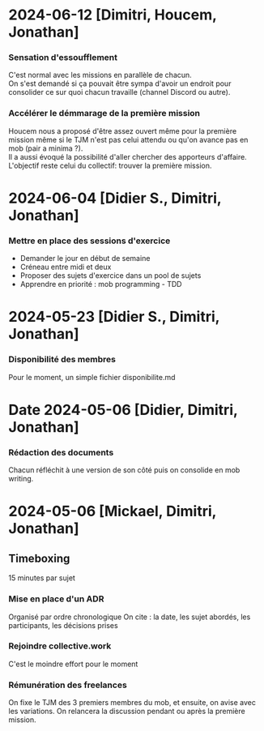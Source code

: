 # 2024-06-12 [Dimitri, Houcem, Jonathan]
### Sensation d'essoufflement
C'est normal avec les missions en parallèle de chacun.  
On s'est demandé si ça pouvait être sympa d'avoir un endroit pour consolider ce sur quoi chacun travaille (channel Discord ou autre).  

### Accélérer le démmarage de la première mission
Houcem nous a proposé d'être assez ouvert même pour la première mission même si le TJM n'est pas celui attendu ou qu'on avance pas en mob (pair a minima ?).  
Il a aussi évoqué la possibilité d'aller chercher des apporteurs d'affaire. L'objectif reste celui du collectif: trouver la première mission.

# 2024-06-04 [Didier S., Dimitri, Jonathan]
### Mettre en place des sessions d'exercice
- Demander le jour en début de semaine
- Créneau entre midi et deux
- Proposer des sujets d'exercice dans un pool de sujets
- Apprendre en priorité : mob programming - TDD


# 2024-05-23 [Didier S., Dimitri, Jonathan]
### Disponibilité des membres
Pour le moment, un simple fichier disponibilite.md


# Date 2024-05-06 [Didier, Dimitri, Jonathan]
### Rédaction des documents
Chacun réfléchit à une version de son côté puis on consolide en mob writing.


# 2024-05-06 [Mickael, Dimitri, Jonathan]
## Timeboxing 
15 minutes par sujet

### Mise en place d'un ADR
Organisé par ordre chronologique
On cite : la date, les sujet abordés, les participants, les décisions prises

### Rejoindre collective.work
C'est le moindre effort pour le moment

### Rémunération des freelances
On fixe le TJM des 3 premiers membres du mob, et ensuite, on avise avec les variations.
On relancera la discussion pendant ou après la première mission.

